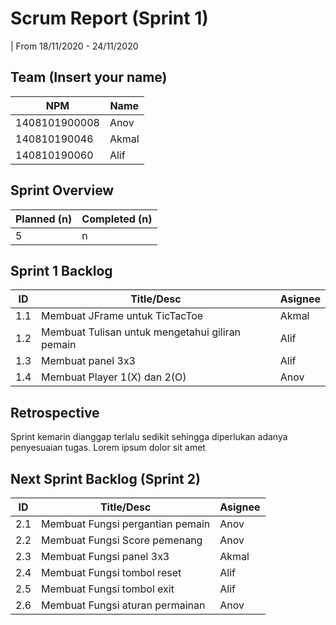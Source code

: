 # Scrum Report (Sprint 1)
| From 18/11/2020 - 24/11/2020

## Team (Insert your name)
| NPM           | Name        |
| ------------- |-------------|
| 1408101900008 | Anov        |
| 140810190046  | Akmal       |
| 140810190060  | Alif        |

## Sprint Overview
| Planned (n)   | Completed (n) |
| ------------- |-------------- |
| 5             | n             |

## Sprint 1 Backlog

| ID  | Title/Desc | Asignee | 
| --- | ---------- | ------- | 
| 1.1 | Membuat JFrame untuk TicTacToe | Akmal | 
| 1.2 | Membuat Tulisan untuk mengetahui giliran pemain | Alif | 
| 1.3 | Membuat panel 3x3 | Alif | 
| 1.4 | Membuat Player 1(X) dan 2(O) | Anov | 

## Retrospective 

Sprint kemarin dianggap terlalu sedikit sehingga diperlukan adanya penyesuaian tugas. Lorem ipsum dolor sit amet

## Next Sprint Backlog (Sprint 2)
| ID  | Title/Desc | Asignee | 
| --- | ---------- | ------- | 
| 2.1 | Membuat Fungsi pergantian pemain | Anov |
| 2.2 | Membuat Fungsi Score pemenang | Anov |
| 2.3 | Membuat Fungsi panel 3x3 | Akmal |
| 2.4 | Membuat Fungsi tombol reset | Alif |
| 2.5 | Membuat Fungsi tombol exit | Alif |
| 2.6 | Membuat Fungsi aturan permainan | Anov |
